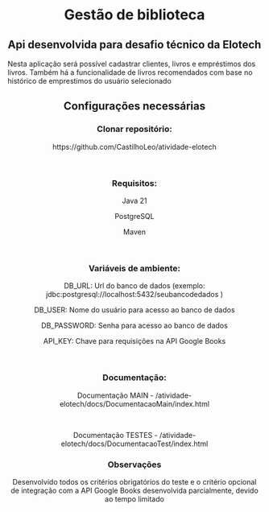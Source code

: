 <h1 align = 'center'>Gestão de biblioteca</h1>


<h2 align = 'center'>Api desenvolvida para desafio técnico da Elotech</h2>
<p> Nesta aplicação será possível cadastrar clientes, livros e empréstimos dos livros. Também há a funcionalidade de livros recomendados com base no histórico de emprestimos do usuário selecionado </p>

<div align = 'center'>
<h2 align ='center'>Configurações necessárias</h2>

 <h3 align ='center'>Clonar repositório:</h3>
<p align ='center'>https://github.com/CastilhoLeo/atividade-elotech</p>

<br>

 <h3 align ='center'>Requisitos:</h3>
 <p align ='center'>Java 21</p>
 <p align ='center'>PostgreSQL</p>
 <p align ='center'>Maven</p>

 <br>
 
<h3 align ='center'>Variáveis de ambiente:</h3>
<p align ='center'>DB_URL: Url do banco de dados (exemplo: jdbc:postgresql://localhost:5432/seubancodedados )</p>
<p align ='center'>DB_USER: Nome do usuário para acesso ao banco de dados</p>
<p align ='center'>DB_PASSWORD: Senha para acesso ao banco de dados</p>
<p align ='center'>API_KEY: Chave para requisições na API Google Books</p>
 
<br>
<h3 align ='center'>Documentação:</h3>
<p> Documentação MAIN  - /atividade-elotech/docs/DocumentacaoMain/index.html</p>
<br>
<p> Documentação TESTES  - /atividade-elotech/docs/DocumentacaoTest/index.html</p>

<h3 align ='center'>Observações</h3>
<p>Desenvolvido todos os critérios obrigatórios do teste e o critério opcional de integração com a API Google Books desenvolvida parcialmente, devido ao tempo limitado</p>




</div>


